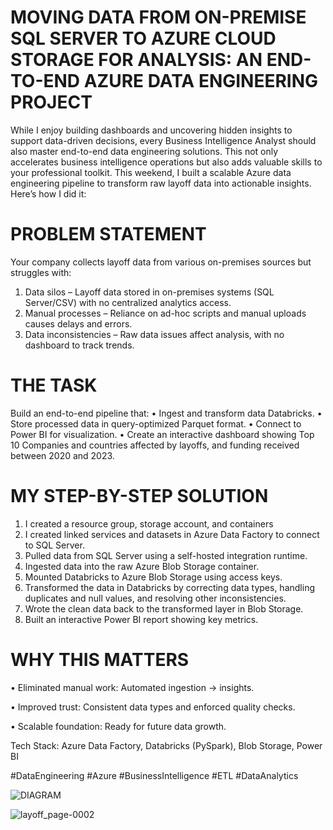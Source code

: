 
# MOVING DATA FROM ON-PREMISE SQL SERVER TO AZURE CLOUD STORAGE FOR ANALYSIS: AN END-TO-END AZURE DATA ENGINEERING PROJECT
While I enjoy building dashboards and uncovering hidden insights to support data-driven decisions, every Business Intelligence Analyst should also master end-to-end data engineering solutions. This not only accelerates business intelligence operations but also adds valuable skills to your professional toolkit. This weekend, I built a scalable Azure data engineering pipeline to transform raw layoff data into actionable insights. Here’s how I did it:
# PROBLEM STATEMENT
Your company collects layoff data from various on-premises sources but struggles with:
1.	Data silos – Layoff data stored in on-premises systems (SQL Server/CSV) with no centralized analytics access.
2.	Manual processes – Reliance on ad-hoc scripts and manual uploads causes delays and errors.
3.	Data inconsistencies – Raw data issues affect analysis, with no dashboard to track trends.
# THE TASK
Build an end-to-end pipeline that:
•	Ingest and transform data Databricks.
•	Store processed data in query-optimized Parquet format.
•	Connect to Power BI for visualization.
•	Create an interactive dashboard showing Top 10 Companies and countries affected by layoffs, and funding received between 2020 and 2023.
# MY STEP-BY-STEP SOLUTION
1.  I created a resource group, storage account, and containers
2.	I created linked services and datasets in Azure Data Factory to connect to SQL Server.
3.	Pulled data from SQL Server using a self-hosted integration runtime.
4.	Ingested data into the raw Azure Blob Storage container.
5.	Mounted Databricks to Azure Blob Storage using access keys.
6.	Transformed the data in Databricks by correcting data types, handling duplicates and null values, and resolving other inconsistencies.
7.	Wrote the clean data back to the transformed layer in Blob Storage.
8.	Built an interactive Power BI report showing key metrics.
# WHY THIS MATTERS
•	Eliminated manual work: Automated ingestion → insights.

•	Improved trust: Consistent data types and enforced quality checks.

•	Scalable foundation: Ready for future data growth.


Tech Stack: Azure Data Factory, Databricks (PySpark), Blob Storage, Power BI

#DataEngineering #Azure #BusinessIntelligence #ETL #DataAnalytics

![DIAGRAM](https://github.com/user-attachments/assets/378a6a3e-0983-47f0-8333-cf57843be613)

![layoff_page-0002](https://github.com/user-attachments/assets/24d62c9b-388a-4f98-a1dd-10e2c13265ce)


